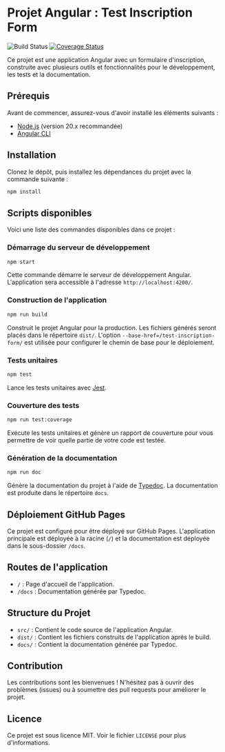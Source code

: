 # Projet Angular : Test Inscription Form

![Build Status](https://github.com/hugomyb/test-inscription-form/actions/workflows/build_test_deploy_angular.yml/badge.svg)
[![Coverage Status](https://codecov.io/gh/hugomyb/test-inscription-form/branch/main/graph/badge.svg)](https://codecov.io/gh/hugomyb/test-inscription-form)

Ce projet est une application Angular avec un formulaire d'inscription, construite avec plusieurs outils et fonctionnalités pour le développement, les tests et la documentation.

## Prérequis

Avant de commencer, assurez-vous d'avoir installé les éléments suivants :
- [Node.js](https://nodejs.org/) (version 20.x recommandée)
- [Angular CLI](https://angular.io/cli)

## Installation

Clonez le dépôt, puis installez les dépendances du projet avec la commande suivante :

```bash
npm install
```

## Scripts disponibles

Voici une liste des commandes disponibles dans ce projet :

### Démarrage du serveur de développement

```bash
npm start
```

Cette commande démarre le serveur de développement Angular. L'application sera accessible à l'adresse `http://localhost:4200/`.

### Construction de l'application

```bash
npm run build
```

Construit le projet Angular pour la production. Les fichiers générés seront placés dans le répertoire `dist/`. L'option `--base-href=/test-inscription-form/` est utilisée pour configurer le chemin de base pour le déploiement.

### Tests unitaires

```bash
npm test
```

Lance les tests unitaires avec [Jest](https://jestjs.io/).

### Couverture des tests

```bash
npm run test:coverage
```

Exécute les tests unitaires et génère un rapport de couverture pour vous permettre de voir quelle partie de votre code est testée.

### Génération de la documentation

```bash
npm run doc
```

Génère la documentation du projet à l'aide de [Typedoc](https://typedoc.org/). La documentation est produite dans le répertoire `docs`.

## Déploiement GitHub Pages

Ce projet est configuré pour être déployé sur GitHub Pages.
L'application principale est déployée à la racine (`/`) et la documentation est déployée dans le sous-dossier `/docs`.

## Routes de l'application

- `/` : Page d'accueil de l'application.
- `/docs` : Documentation générée par Typedoc.

## Structure du Projet

- `src/` : Contient le code source de l'application Angular.
- `dist/` : Contient les fichiers construits de l'application après le build.
- `docs/` : Contient la documentation générée par Typedoc.

## Contribution

Les contributions sont les bienvenues ! N'hésitez pas à ouvrir des problèmes (issues) ou à soumettre des pull requests pour améliorer le projet.

## Licence

Ce projet est sous licence MIT. Voir le fichier `LICENSE` pour plus d'informations.
